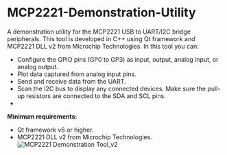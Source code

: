 # MCP2221-Demonstration-Utility
A demonstration utility for the MCP2221 USB to UART/I2C bridge peripherals. This tool is developed in C++ using Qt framework and MCP2221 DLL v2 from Microchip Technologies.
In this tool you can:
- Configure the GPIO pins (GP0 to GP3) as input, output, analog input, or analog output.
- Plot data captured from analog input pins.
- Send and receive data from the UART.
- Scan the I2C bus to display any connected devices. Make sure the pull-up resistors are connected to the SDA and SCL pins.
- 
**Minimum requirements:**
  - Qt framework v6 or higher.
  - MCP2221 DLL v2 from Microchip Technologies.
![MCP2221 Demonstration Tool_v2](https://github.com/OD010425/MCP2221-Demonstration-Utility/assets/56562069/5359eeb3-c024-4925-b138-bb788f2ce33d)
